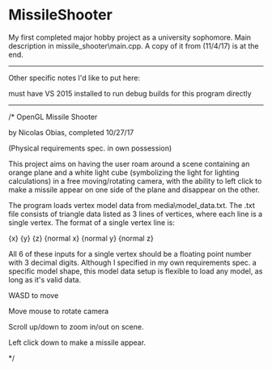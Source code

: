 # MissileShooter

My first completed major hobby project as a university sophomore. Main description in missile_shooter\main.cpp. A copy of it from (11/4/17) is at the end.

-----

Other specific notes I'd like to put here:

must have VS 2015 installed to run debug builds for this program directly

-----

/*
OpenGL Missile Shooter

by Nicolas Obias, completed 10/27/17

(Physical requirements spec. in own possession)

This project aims on having the user roam around a scene containing an orange plane
and a white light cube (symbolizing the light for lighting calculations) in a free moving/rotating
camera, with the ability to left click to make a missile appear on one side of the plane and disappear on the other.

The program loads vertex model data from media\model_data.txt. The .txt file consists of triangle data
listed as 3 lines of vertices, where each line is a single vertex. The format of a single vertex line is:

{x} {y} {z} {normal x} {normal y} {normal z}

All 6 of these inputs for a single vertex should be a floating point number with 3 decimal digits.
Although I specified in my own requirements spec. a specific model shape, this model data setup is flexible to
load any model, as long as it's valid data.


WASD to move

Move mouse to rotate camera

Scroll up/down to zoom in/out on scene.

Left click down to make a missile appear.

*/
